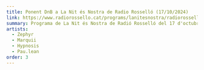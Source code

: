 ```yaml
---
title: Ponent DnB a La Nit és Nostra de Radio Rosselló (17/10/2024)
link: https://www.radiorossello.cat/programs/lanitesnostra/radiorossello_podcast_12304
summary: Programa de La Nit és Nostra de Radió Rosselló del 17 d'octubre de 2024, on Marquii, Zephyr, Hypnosis i Pau.lean parlen de l'esdeveniment del 18 i també fan un live amb vocals de Pau.lean i petita sessió de DnB al final del programa.
artists:
  - Zephyr
  - Marquii
  - Hypnosis
  - Pau.lean
order: 3
---
```

